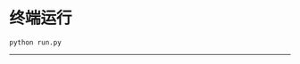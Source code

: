 # 终端运行

```shell
python run.py
```
************************************************************************************************************************************************************************************************************************************************************************************************************************************************************************************************************************************************************************************************************************************************************************************************************************************************************************************************